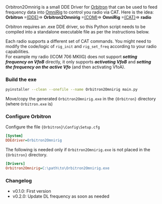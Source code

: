 Orbitron2Omnirig is a small DDE Driver for [Orbitron](https://www.stoff.pl/) that can be used to feed frequency data into [OmniRig](https://www.dxatlas.com/omnirig/) to control you radio via CAT. Here is the idea:  
**Orbitron** =[(DDE)](https://en.wikipedia.org/wiki/Dynamic_Data_Exchange)=> **Orbitron2Omnirig** =[(COM)](https://en.wikipedia.org/wiki/Component_Object_Model)=> **OmniRig** =[(CAT)](https://en.wikipedia.org/wiki/Computer_aided_transceiver)=> **radio**  
  
Orbitron requires an .exe DDE driver, so this Python script needs to be compiled into a standalone executable file as per the instructions below.

Each radio supports a different set of CAT commands. You might need to modify the code/logic of `rig_init` and `rig_set_freq` according to your radio capabilities.  
For example my radio (ICOM 706 MKIIG) does not support ___setting frequency on VfoB___ directly, it only supports ___activating VfoB___ and ___setting the frequency on the active Vfo___ (and then activating VfoA). 

### Build the exe
```bash
pyinstaller --clean --onefile --name Orbitron2Omnirig main.py
```
Move/copy the generated `Orbitron2Omnirig.exe` in the `{Orbitron}` directory (where `Orbitron.exe` is)

### Configure Orbitron
Configure the file `{Orbitron}\Config\Setup.cfg`
```ini
[System]
DDEdriver=Orbitron2Omnirig
```

The following is needed only if `Orbitron2Omnirig.exe` is not placed in the `{Orbitron}` directory.
```ini
[Drivers]
Orbitron2Omnirig=C:\path\to\Orbitron2Omnirig.exe
```

### Changelog
- v0.1.0: First version
- v0.2.0: Update DL frequency as soon as needed
